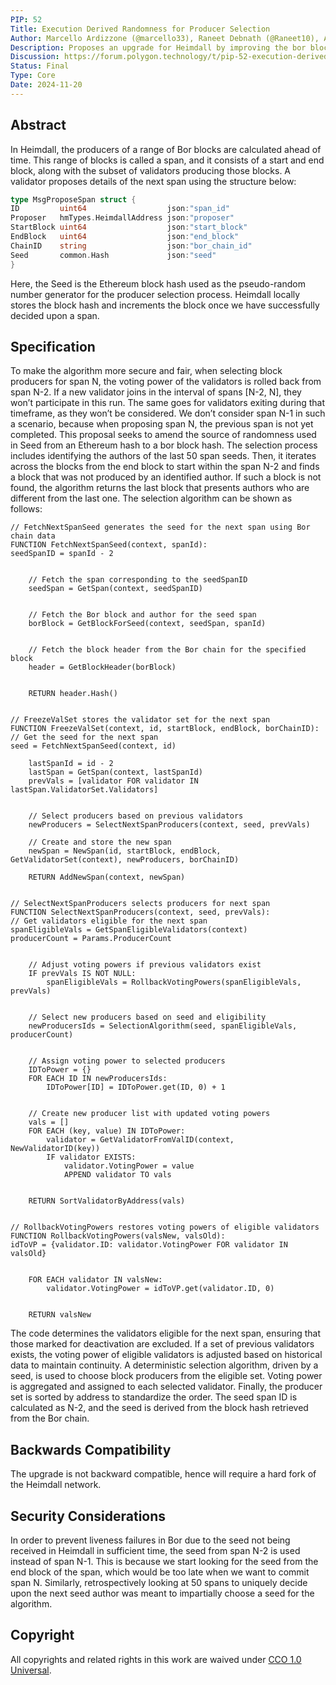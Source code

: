 ```yaml
---
PIP: 52
Title: Execution Derived Randomness for Producer Selection
Author: Marcello Ardizzone (@marcello33), Raneet Debnath (@Raneet10), Angel Valkov (@avalkov)
Description: Proposes an upgrade for Heimdall by improving the bor blocks producers’ selection algorithm
Discussion: https://forum.polygon.technology/t/pip-52-execution-derived-randomness-for-producer-selection/20193
Status: Final
Type: Core
Date: 2024-11-20
---
```


## Abstract
In Heimdall, the producers of a range of Bor blocks are calculated ahead of time. This range of blocks is called a span, and it consists of a start and end block, along with the subset of validators producing those blocks.
A validator proposes details of the next span using the structure below:

```go
type MsgProposeSpan struct {
ID         uint64                  json:"span_id"
Proposer   hmTypes.HeimdallAddress json:"proposer"
StartBlock uint64                  json:"start_block"
EndBlock   uint64                  json:"end_block"
ChainID    string                  json:"bor_chain_id"
Seed       common.Hash             json:"seed"
}
```

Here, the Seed is the Ethereum block hash used as the pseudo-random number generator for the producer selection process. Heimdall locally stores the block hash and increments the block once we have successfully decided upon a span.

## Specification
To make the algorithm more secure and fair, when selecting block producers for span N, the voting power of the validators is rolled back from span N-2. If a new validator joins in the interval of spans [N-2, N], they won’t participate in this run. The same goes for validators exiting during that timeframe, as they won’t be considered. We don’t consider span N-1 in such a scenario, because when proposing span N, the previous span is not yet completed.
This proposal seeks to amend the source of randomness used in Seed from an Ethereum hash to a bor block hash. The selection process includes identifying the authors of the last 50 span seeds. Then, it iterates across the blocks from the end block to start within the span N-2 and finds a block that was not produced by an identified author. If such a block is not found, the algorithm returns the last block that presents authors who are different from the last one.
The selection algorithm can be shown as follows:

```pseudo
// FetchNextSpanSeed generates the seed for the next span using Bor chain data
FUNCTION FetchNextSpanSeed(context, spanId):
seedSpanID = spanId - 2


    // Fetch the span corresponding to the seedSpanID
    seedSpan = GetSpan(context, seedSpanID)


    // Fetch the Bor block and author for the seed span
    borBlock = GetBlockForSeed(context, seedSpan, spanId)


    // Fetch the block header from the Bor chain for the specified block
    header = GetBlockHeader(borBlock)


    RETURN header.Hash()


// FreezeValSet stores the validator set for the next span
FUNCTION FreezeValSet(context, id, startBlock, endBlock, borChainID):
// Get the seed for the next span
seed = FetchNextSpanSeed(context, id)

    lastSpanId = id - 2
    lastSpan = GetSpan(context, lastSpanId)
    prevVals = [validator FOR validator IN lastSpan.ValidatorSet.Validators]


    // Select producers based on previous validators
    newProducers = SelectNextSpanProducers(context, seed, prevVals)
    
    // Create and store the new span
    newSpan = NewSpan(id, startBlock, endBlock, GetValidatorSet(context), newProducers, borChainID)
    
    RETURN AddNewSpan(context, newSpan)


// SelectNextSpanProducers selects producers for next span
FUNCTION SelectNextSpanProducers(context, seed, prevVals):
// Get validators eligible for the next span
spanEligibleVals = GetSpanEligibleValidators(context)
producerCount = Params.ProducerCount


    // Adjust voting powers if previous validators exist
    IF prevVals IS NOT NULL:
        spanEligibleVals = RollbackVotingPowers(spanEligibleVals, prevVals)


    // Select new producers based on seed and eligibility
    newProducersIds = SelectionAlgorithm(seed, spanEligibleVals, producerCount)


    // Assign voting power to selected producers
    IDToPower = {}
    FOR EACH ID IN newProducersIds:
        IDToPower[ID] = IDToPower.get(ID, 0) + 1


    // Create new producer list with updated voting powers
    vals = []
    FOR EACH (key, value) IN IDToPower:
        validator = GetValidatorFromValID(context, NewValidatorID(key))
        IF validator EXISTS:
            validator.VotingPower = value
            APPEND validator TO vals


    RETURN SortValidatorByAddress(vals)


// RollbackVotingPowers restores voting powers of eligible validators
FUNCTION RollbackVotingPowers(valsNew, valsOld):
idToVP = {validator.ID: validator.VotingPower FOR validator IN valsOld}


    FOR EACH validator IN valsNew:
        validator.VotingPower = idToVP.get(validator.ID, 0)


    RETURN valsNew
```

The code determines the validators eligible for the next span, ensuring that those marked for deactivation are excluded. If a set of previous validators exists, the voting power of eligible validators is adjusted based on historical data to maintain continuity.
A deterministic selection algorithm, driven by a seed, is used to choose block producers from the eligible set. Voting power is aggregated and assigned to each selected validator. Finally, the producer set is sorted by address to standardize the order. The seed span ID is calculated as N-2, and the seed is derived from the block hash retrieved from the Bor chain.

## Backwards Compatibility
The upgrade is not backward compatible, hence will require a hard fork of the Heimdall network.

## Security Considerations
In order to prevent liveness failures in Bor due to the seed not being received in Heimdall in sufficient time, the seed from span N-2 is used instead of span N-1. This is because we start looking for the seed from the end block of the span, which would be too late when we want to commit span N. Similarly, retrospectively looking at 50 spans to uniquely decide upon the next seed author was meant to impartially choose a seed for the algorithm.

## Copyright

All copyrights and related rights in this work are waived under [CCO 1.0 Universal](https://creativecommons.org/publicdomain/zero/1.0/legalcode).
